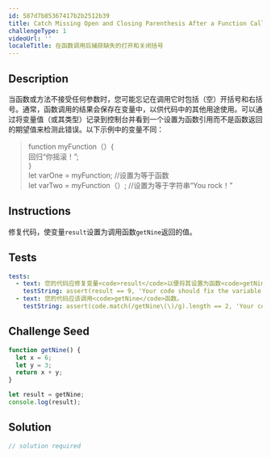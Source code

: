 ```yaml
---
id: 587d7b85367417b2b2512b39
title: Catch Missing Open and Closing Parenthesis After a Function Call
challengeType: 1
videoUrl: ''
localeTitle: 在函数调用后捕获缺失的打开和关闭括号
---
```


## Description
<section id="description">当函数或方法不接受任何参数时，您可能忘记在调用它时包括（空）开括号和右括号。通常，函数调用的结果会保存在变量中，以供代码中的其他用途使用。可以通过将变量值（或其类型）记录到控制台并看到一个设置为函数引用而不是函数返回的期望值来检测此错误。以下示例中的变量不同： <blockquote> function myFunction（）{ <br>回归“你摇滚！”; <br> } <br> let varOne = myFunction; //设置为等于函数<br> let varTwo = myFunction（）; //设置为等于字符串“You rock！” </blockquote></section>

## Instructions
<section id="instructions">修复代码，使变量<code>result</code>设置为调用函数<code>getNine</code>返回的值。 </section>

## Tests
<section id='tests'>

```yml
tests:
  - text: 您的代码应修复变量<code>result</code>以便将其设置为函数<code>getNine</code>返回的数字。
    testString: assert(result == 9, 'Your code should fix the variable <code>result</code> so it is set to the number that the function <code>getNine</code> returns.');
  - text: 您的代码应该调用<code>getNine</code>函数。
    testString: assert(code.match(/getNine\(\)/g).length == 2, 'Your code should call the <code>getNine</code> function.');

```

</section>

## Challenge Seed
<section id='challengeSeed'>

<div id='js-seed'>

```js
function getNine() {
  let x = 6;
  let y = 3;
  return x + y;
}

let result = getNine;
console.log(result);

```

</div>



</section>

## Solution
<section id='solution'>

```js
// solution required
```
</section>
